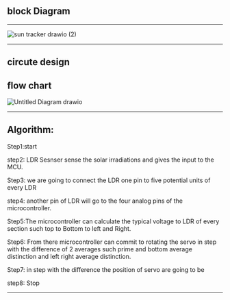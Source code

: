 ## block Diagram
--------------------------------------------------------------------------------


![sun tracker drawio (2)](https://user-images.githubusercontent.com/98837660/155744247-515f5ebe-9ca6-4bde-9b3e-bcc824673094.png)


-------------------------------------------------------------------

## circute design
 


## flow chart
![Untitled Diagram drawio](https://user-images.githubusercontent.com/98837660/155740785-495b0787-4485-4f7d-a15f-ff6a1c99da73.png)

-----------------------------------------------------------

## Algorithm:

  Step1:start   
  
  step2: LDR Sesnser sense the solar irradiations and gives the input to the MCU. 
  
  Step3: we are going to connect the LDR one pin to five potential units of every LDR 
  
  step4: another pin of LDR will go to the four analog pins of the microcontroller. 
  
  Step5:The microcontroller can calculate the typical voltage to LDR of every section such
      top to Bottom to left and Right.

  Step6: From there microcontroller can commit to rotating the servo in step with the
       difference of 2 averages such prime and bottom average distinction and left right
       average distinction.

  Step7: in step with the difference the position of servo are going to be
  
  step8: Stop
  
  ---------------------------------------
